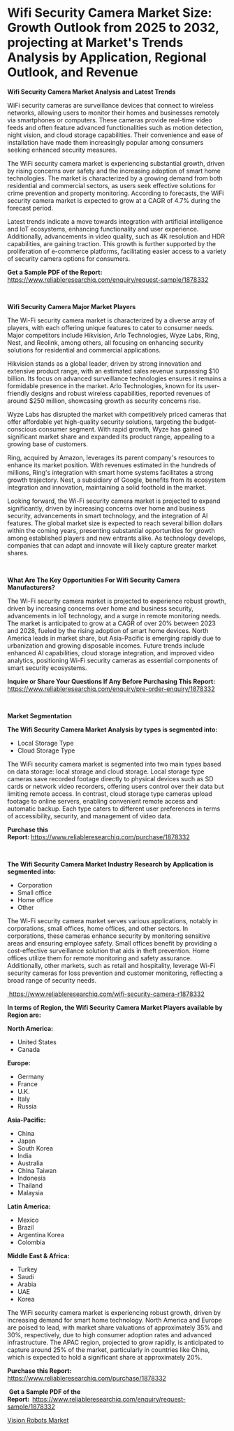 <p><h1>Wifi Security Camera Market Size: Growth Outlook from 2025 to 2032, projecting at Market's Trends Analysis by Application, Regional Outlook, and Revenue</h1></p><p><strong>Wifi Security Camera Market Analysis and Latest Trends</strong></p>
<p><p>WiFi security cameras are surveillance devices that connect to wireless networks, allowing users to monitor their homes and businesses remotely via smartphones or computers. These cameras provide real-time video feeds and often feature advanced functionalities such as motion detection, night vision, and cloud storage capabilities. Their convenience and ease of installation have made them increasingly popular among consumers seeking enhanced security measures.</p><p>The WiFi security camera market is experiencing substantial growth, driven by rising concerns over safety and the increasing adoption of smart home technologies. The market is characterized by a growing demand from both residential and commercial sectors, as users seek effective solutions for crime prevention and property monitoring. According to forecasts, the WiFi security camera market is expected to grow at a CAGR of 4.7% during the forecast period. </p><p>Latest trends indicate a move towards integration with artificial intelligence and IoT ecosystems, enhancing functionality and user experience. Additionally, advancements in video quality, such as 4K resolution and HDR capabilities, are gaining traction. This growth is further supported by the proliferation of e-commerce platforms, facilitating easier access to a variety of security camera options for consumers.</p></p>
<p><strong>Get a Sample PDF of the Report:&nbsp;</strong> <a href="https://www.reliableresearchiq.com/enquiry/request-sample/1878332?utm_campaign=2346&utm_medium=2&utm_source=Github&utm_content=ia&utm_term=20022025&utm_id=wifi-security-camera">https://www.reliableresearchiq.com/enquiry/request-sample/1878332</a></p>
<p>&nbsp;</p>
<p><strong>Wifi Security Camera Major Market Players</strong></p>
<p><p>The Wi-Fi security camera market is characterized by a diverse array of players, with each offering unique features to cater to consumer needs. Major competitors include Hikvision, Arlo Technologies, Wyze Labs, Ring, Nest, and Reolink, among others, all focusing on enhancing security solutions for residential and commercial applications.</p><p>Hikvision stands as a global leader, driven by strong innovation and extensive product range, with an estimated sales revenue surpassing $10 billion. Its focus on advanced surveillance technologies ensures it remains a formidable presence in the market. Arlo Technologies, known for its user-friendly designs and robust wireless capabilities, reported revenues of around $250 million, showcasing growth as security concerns rise. </p><p>Wyze Labs has disrupted the market with competitively priced cameras that offer affordable yet high-quality security solutions, targeting the budget-conscious consumer segment. With rapid growth, Wyze has gained significant market share and expanded its product range, appealing to a growing base of customers.</p><p>Ring, acquired by Amazon, leverages its parent company's resources to enhance its market position. With revenues estimated in the hundreds of millions, Ring's integration with smart home systems facilitates a strong growth trajectory. Nest, a subsidiary of Google, benefits from its ecosystem integration and innovation, maintaining a solid foothold in the market.</p><p>Looking forward, the Wi-Fi security camera market is projected to expand significantly, driven by increasing concerns over home and business security, advancements in smart technology, and the integration of AI features. The global market size is expected to reach several billion dollars within the coming years, presenting substantial opportunities for growth among established players and new entrants alike. As technology develops, companies that can adapt and innovate will likely capture greater market shares.</p></p>
<p>&nbsp;</p>
<p><strong>What Are The Key Opportunities For Wifi Security Camera Manufacturers?</strong></p>
<p><p>The Wi-Fi security camera market is projected to experience robust growth, driven by increasing concerns over home and business security, advancements in IoT technology, and a surge in remote monitoring needs. The market is anticipated to grow at a CAGR of over 20% between 2023 and 2028, fueled by the rising adoption of smart home devices. North America leads in market share, but Asia-Pacific is emerging rapidly due to urbanization and growing disposable incomes. Future trends include enhanced AI capabilities, cloud storage integration, and improved video analytics, positioning Wi-Fi security cameras as essential components of smart security ecosystems.</p></p>
<p><strong>Inquire or Share Your Questions If Any Before Purchasing This Report:</strong> <a href="https://www.reliableresearchiq.com/enquiry/pre-order-enquiry/1878332?utm_campaign=2346&utm_medium=2&utm_source=Github&utm_content=ia&utm_term=20022025&utm_id=wifi-security-camera">https://www.reliableresearchiq.com/enquiry/pre-order-enquiry/1878332</a></p>
<p>&nbsp;</p>
<p><strong>Market Segmentation</strong></p>
<p><strong>The Wifi Security Camera Market Analysis by types is segmented into:</strong></p>
<p><ul><li>Local Storage Type</li><li>Cloud Storage Type</li></ul></p>
<p><p>The WiFi security camera market is segmented into two main types based on data storage: local storage and cloud storage. Local storage type cameras save recorded footage directly to physical devices such as SD cards or network video recorders, offering users control over their data but limiting remote access. In contrast, cloud storage type cameras upload footage to online servers, enabling convenient remote access and automatic backup. Each type caters to different user preferences in terms of accessibility, security, and management of video data.</p></p>
<p><strong>Purchase this Report:&nbsp;</strong><a href="https://www.reliableresearchiq.com/purchase/1878332?utm_campaign=2346&utm_medium=2&utm_source=Github&utm_content=ia&utm_term=20022025&utm_id=wifi-security-camera">https://www.reliableresearchiq.com/purchase/1878332</a></p>
<p>&nbsp;</p>
<p><strong>The Wifi Security Camera Market Industry Research by Application is segmented into:</strong></p>
<p><ul><li>Corporation</li><li>Small office</li><li>Home office</li><li>Other</li></ul></p>
<p><p>The Wi-Fi security camera market serves various applications, notably in corporations, small offices, home offices, and other sectors. In corporations, these cameras enhance security by monitoring sensitive areas and ensuring employee safety. Small offices benefit by providing a cost-effective surveillance solution that aids in theft prevention. Home offices utilize them for remote monitoring and safety assurance. Additionally, other markets, such as retail and hospitality, leverage Wi-Fi security cameras for loss prevention and customer monitoring, reflecting a broad range of security needs.</p></p>
<p><a href="https://www.reliableresearchiq.com/wifi-security-camera-r1878332?utm_campaign=2346&utm_medium=2&utm_source=Github&utm_content=ia&utm_term=20022025&utm_id=wifi-security-camera">&nbsp;https://www.reliableresearchiq.com/wifi-security-camera-r1878332</a></p>
<p><strong>In terms of Region, the Wifi Security Camera Market Players available by Region are:</strong></p>
<p>
    <p> <strong> North America: </strong>
        <ul>
            <li>United States</li>
            <li>Canada</li>
        </ul>
        </p> 
    <p> <strong> Europe: </strong>
        <ul>
            <li>Germany</li>
            <li>France</li>
            <li>U.K.</li>
            <li>Italy</li>
            <li>Russia</li>
        </ul>
        </p> 
    <p> <strong> Asia-Pacific: </strong>
        <ul>
            <li>China</li>
            <li>Japan</li>
            <li>South Korea</li>
            <li>India</li>
            <li>Australia</li>
            <li>China Taiwan</li>
            <li>Indonesia</li>
            <li>Thailand</li>
            <li>Malaysia</li>
        </ul>
        </p> 
    <p> <strong> Latin America: </strong>
        <ul>
            <li>Mexico</li>
            <li>Brazil</li>
            <li>Argentina Korea</li>
            <li>Colombia</li>
        </ul>
        </p> 
    <p> <strong> Middle East & Africa: </strong>
        <ul>
            <li>Turkey</li>
            <li>Saudi</li>
            <li>Arabia</li>
            <li>UAE</li>
            <li>Korea</li>
        </ul>
    </p>
    </p>
<p><p>The WiFi security camera market is experiencing robust growth, driven by increasing demand for smart home technology. North America and Europe are poised to lead, with market share valuations of approximately 35% and 30%, respectively, due to high consumer adoption rates and advanced infrastructure. The APAC region, projected to grow rapidly, is anticipated to capture around 25% of the market, particularly in countries like China, which is expected to hold a significant share at approximately 20%.</p></p>
<p><strong>Purchase this Report: </strong><a href="https://www.reliableresearchiq.com/purchase/1878332?utm_campaign=2346&utm_medium=2&utm_source=Github&utm_content=ia&utm_term=20022025&utm_id=wifi-security-camera">https://www.reliableresearchiq.com/purchase/1878332</a></p>
<p>&nbsp;<strong>Get a Sample PDF of the Report:&nbsp;&nbsp;</strong><a href="https://www.reliableresearchiq.com/enquiry/request-sample/1878332?utm_campaign=2346&utm_medium=2&utm_source=Github&utm_content=ia&utm_term=20022025&utm_id=wifi-security-camera">https://www.reliableresearchiq.com/enquiry/request-sample/1878332</a></p>
<p><strong></strong></p>
<p><p><a href="https://github.com/tanekacalderon743/Market-Research-Report-List-1/blob/main/vision-robots-market.md?utm_campaign=2346&utm_medium=2&utm_source=Github&utm_content=ia&utm_term=20022025&utm_id=wifi-security-camera">Vision Robots Market</a></p></p>